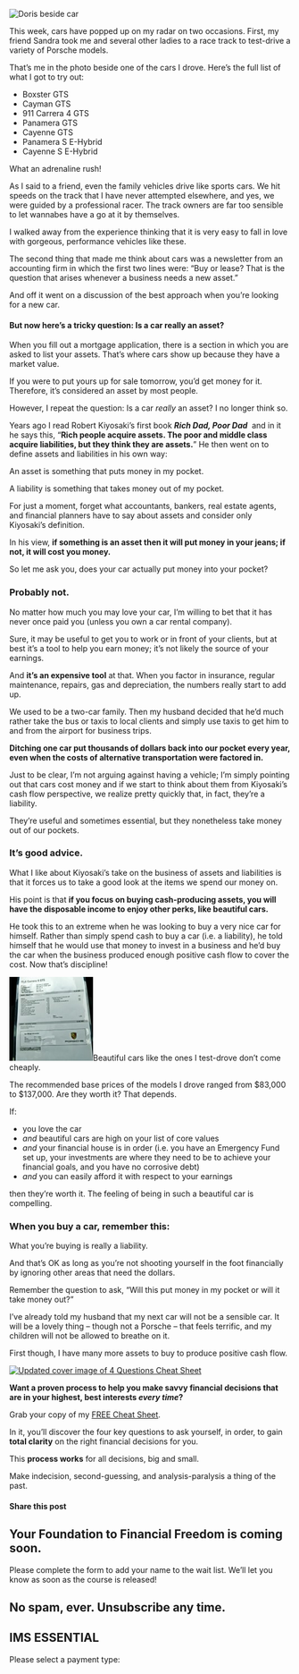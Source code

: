 ![Doris beside car](https://yourfinanciallaunchpad.com/wp-content/uploads/elementor/thumbs/Doris-beside-car-qdc6csmzyjnaz3jb8vpanubcewj2e1jgxk39yg6xs8.jpg "Doris beside car")

This week, cars have popped up on my radar on two occasions. First, my friend Sandra took me and several other ladies to a race track to test-drive a variety of Porsche models.

That’s me in the photo beside one of the cars I drove. Here’s the full list of what I got to try out:

- Boxster GTS
- Cayman GTS
- 911 Carrera 4 GTS
- Panamera GTS
- Cayenne GTS
- Panamera S E-Hybrid
- Cayenne S E-Hybrid

What an adrenaline rush!

As I said to a friend, even the family vehicles drive like sports cars. We hit speeds on the track that I have never attempted elsewhere, and yes, we were guided by a professional racer. The track owners are far too sensible to let wannabes have a go at it by themselves.

I walked away from the experience thinking that it is very easy to fall in love with gorgeous, performance vehicles like these.

The second thing that made me think about cars was a newsletter from an accounting firm in which the first two lines were: “Buy or lease? That is the question that arises whenever a business needs a new asset.”

And off it went on a discussion of the best approach when you’re looking for a new car.

#### But now here’s a tricky question: Is a car really an asset?

When you fill out a mortgage application, there is a section in which you are asked to list your assets. That’s where cars show up because they have a market value.

If you were to put yours up for sale tomorrow, you’d get money for it. Therefore, it’s considered an asset by most people.

However, I repeat the question: Is a car *really* an asset? I no longer think so.

Years ago I read Robert Kiyosaki’s first book ***Rich Dad, Poor Dad***  and in it he says this, “**Rich people acquire assets. The poor and middle class acquire liabilities, but they think they are assets.**” He then went on to define assets and liabilities in his own way:

An asset is something that puts money in my pocket.

A liability is something that takes money out of my pocket.

For just a moment, forget what accountants, bankers, real estate agents, and financial planners have to say about assets and consider only Kiyosaki’s definition.

In his view, **if something is an asset then it will put money in your jeans; if not, it will cost you money.**

So let me ask you, does your car actually put money into your pocket?

### Probably not.

No matter how much you may love your car, I’m willing to bet that it has never once paid you (unless you own a car rental company).

Sure, it may be useful to get you to work or in front of your clients, but at best it’s a tool to help you earn money; it’s not likely the source of your earnings.

And **it’s an expensive tool** at that. When you factor in insurance, regular maintenance, repairs, gas and depreciation, the numbers really start to add up.

We used to be a two-car family. Then my husband decided that he’d much rather take the bus or taxis to local clients and simply use taxis to get him to and from the airport for business trips.

**Ditching one car put thousands of dollars back into our pocket every year, even when the costs of alternative transportation were factored in.**

Just to be clear, I’m not arguing against having a vehicle; I’m simply pointing out that cars cost money and if we start to think about them from Kiyosaki’s cash flow perspective, we realize pretty quickly that, in fact, they’re a liability.

They’re useful and sometimes essential, but they nonetheless take money out of our pockets.

### It’s good advice.

What I like about Kiyosaki’s take on the business of assets and liabilities is that it forces us to take a good look at the items we spend our money on.

His point is that **if you focus on buying cash-producing assets, you will have the disposable income to enjoy other perks, like beautiful cars.**

He took this to an extreme when he was looking to buy a very nice car for himself. Rather than simply spend cash to buy a car (i.e. a liability), he told himself that he would use that money to invest in a business and he’d buy the car when the business produced enough positive cash flow to cover the cost. Now that’s discipline!

[![911 Carrera spec sheet](attachments/911-Carrera-spec-sheet1-150x150.jpg)](http://yflmainprod.wpengine.com/wp-content/uploads/2015/05/911-Carrera-spec-sheet1.jpg)Beautiful cars like the ones I test-drove don’t come cheaply.

The recommended base prices of the models I drove ranged from $83,000 to $137,000. Are they worth it? That depends.

If:

- you love the car
- *and* beautiful cars are high on your list of core values
- *and* your financial house is in order (i.e. you have an Emergency Fund set up, your investments are where they need to be to achieve your financial goals, and you have no corrosive debt)
- *and* you can easily afford it with respect to your earnings

then they’re worth it. The feeling of being in such a beautiful car is compelling.

### When you buy a car, remember this:

What you’re buying is really a liability.

And that’s OK as long as you’re not shooting yourself in the foot financially by ignoring other areas that need the dollars.

Remember the question to ask, “Will this put money in my pocket or will it take money out?”

I’ve already told my husband that my next car will not be a sensible car. It will be a lovely thing – though not a Porsche – that feels terrific, and my children will not be allowed to breathe on it.

First though, I have many more assets to buy to produce positive cash flow.

[![Updated cover image of 4 Questions Cheat Sheet](https://yourfinanciallaunchpad.com/wp-content/uploads/elementor/thumbs/Updated-cover-image-of-4-Questions-Cheat-Sheet-qgupc89139ckwgok6odyyav1iu4e708y36jqgwfdhw.png "Updated cover image of 4 Questions Cheat Sheet")](attachments/4-questions-cheat-sheet.jpg)

**Want a proven process to help you make savvy financial decisions that are in your highest, best interests *every time*?**

Grab your copy of my [FREE Cheat Sheet](https://yourfinanciallaunchpad.com/4-questions-cheat-sheet/).

In it, you’ll discover the four key questions to ask yourself, in order, to gain **total clarity** on the right financial decisions for you.

This **process works** for all decisions, big and small.

Make indecision, second-guessing, and analysis-paralysis a thing of the past.

#### Share this post

## Your Foundation to Financial Freedom is coming soon.

Please complete the form to add your name to the wait list. We’ll let you know as soon as the course is released!

## No spam, ever. Unsubscribe any time.

## IMS ESSENTIAL

Please select a payment type: